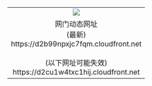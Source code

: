 ﻿<table>
  <tr></tr>
  <tr><td colspan=2 align=center><img src="https://d2b99npxjc7fqm.cloudfront.net/Up/oGate.jpg" /></td></tr>
  <tr><td colspan=2 align=center>网门动态网址<br/>(最新)
<br>https://d2b99npxjc7fqm.cloudfront.net
<br/><br/>(以下网址可能失效)
<br>https://d2cu1w4txc1hij.cloudfront.net
    </td>
  </tr>
</table>
